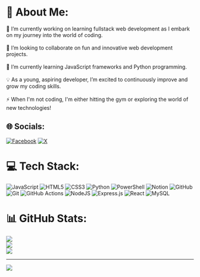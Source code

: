 # 💫 About Me:
🔭 I’m currently working on learning fullstack web development as I embark on my journey into the world of coding.<br><br>🤝 I’m looking to collaborate on fun and innovative web development projects.<br><br>🧠 I’m currently learning JavaScript frameworks and Python programming.<br><br>💡 As a young, aspiring developer, I’m excited to continuously improve and grow my coding skills.<br><br>⚡ When I'm not coding, I'm either hitting the gym or exploring the world of new technologies!<br>


## 🌐 Socials:
[![Facebook](https://img.shields.io/badge/Facebook-%231877F2.svg?logo=Facebook&logoColor=white)](https://facebook.com/jackatday.pl.3) [![X](https://img.shields.io/badge/X-black.svg?logo=X&logoColor=white)](https://x.com/JacKoz77) 

# 💻 Tech Stack:
![JavaScript](https://img.shields.io/badge/javascript-%23323330.svg?style=for-the-badge&logo=javascript&logoColor=%23F7DF1E)
![HTML5](https://img.shields.io/badge/html5-%23E34F26.svg?style=for-the-badge&logo=html5&logoColor=white)
![CSS3](https://img.shields.io/badge/css3-%231572B6.svg?style=for-the-badge&logo=css3&logoColor=white)
![Python](https://img.shields.io/badge/python-3670A0?style=for-the-badge&logo=python&logoColor=ffdd54)
![PowerShell](https://img.shields.io/badge/PowerShell-%235391FE.svg?style=for-the-badge&logo=powershell&logoColor=white)
![Notion](https://img.shields.io/badge/Notion-%23000000.svg?style=for-the-badge&logo=notion&logoColor=white)
![GitHub](https://img.shields.io/badge/github-%23121011.svg?style=for-the-badge&logo=github&logoColor=white)
![Git](https://img.shields.io/badge/git-%23F05033.svg?style=for-the-badge&logo=git&logoColor=white)
![GitHub Actions](https://img.shields.io/badge/github%20actions-%232671E5.svg?style=for-the-badge&logo=githubactions&logoColor=white)
![NodeJS](https://img.shields.io/badge/node.js-6DA55F?style=for-the-badge&logo=node.js&logoColor=white)
![Express.js](https://img.shields.io/badge/express.js-%23404d59.svg?style=for-the-badge&logo=express&logoColor=%2361DAFB)
![React](https://img.shields.io/badge/react-%2320232a.svg?style=for-the-badge&logo=react&logoColor=%2361DAFB)
![MySQL](https://img.shields.io/badge/mysql-%2300f.svg?style=for-the-badge&logo=mysql&logoColor=white)

# 📊 GitHub Stats:
![](https://github-readme-stats.vercel.app/api?username=JacKoz7&theme=midnight-purple&hide_border=false&include_all_commits=true&count_private=true)<br/>
![](https://github-readme-streak-stats.herokuapp.com/?user=JacKoz7&theme=midnight-purple&hide_border=false)<br/>
![](https://github-readme-stats.vercel.app/api/top-langs/?username=JacKoz7&theme=midnight-purple&hide_border=false&include_all_commits=true&count_private=true&layout=compact)

---
[![](https://visitcount.itsvg.in/api?id=JacKoz7&icon=5&color=2)](https://visitcount.itsvg.in)

<!-- Proudly created with GPRM ( https://gprm.itsvg.in ) -->
